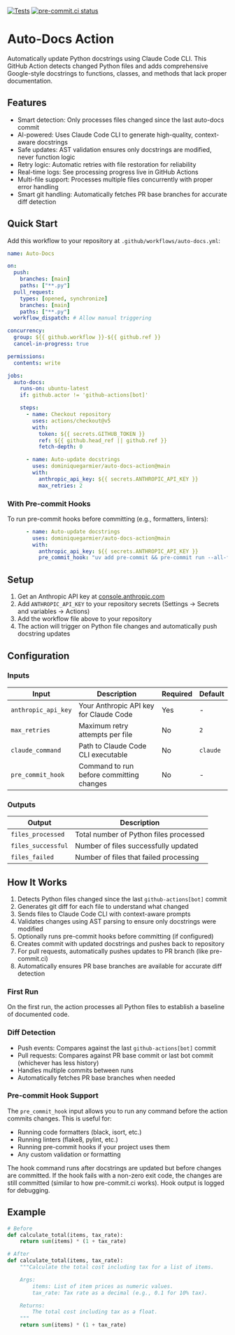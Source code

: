[![Tests](https://github.com/dominiquegarmier/auto-docs-action/actions/workflows/test.yml/badge.svg)](https://github.com/dominiquegarmier/auto-docs-action/actions/workflows/test.yml)
[![pre-commit.ci status](https://results.pre-commit.ci/badge/github/dominiquegarmier/auto-docs-action/main.svg)](https://results.pre-commit.ci/latest/github/dominiquegarmier/auto-docs-action/main)

# Auto-Docs Action

Automatically update Python docstrings using Claude Code CLI. This GitHub Action detects changed Python files and adds comprehensive Google-style docstrings to functions, classes, and methods that lack proper documentation.

## Features

- Smart detection: Only processes files changed since the last auto-docs commit
- AI-powered: Uses Claude Code CLI to generate high-quality, context-aware docstrings
- Safe updates: AST validation ensures only docstrings are modified, never function logic
- Retry logic: Automatic retries with file restoration for reliability
- Real-time logs: See processing progress live in GitHub Actions
- Multi-file support: Processes multiple files concurrently with proper error handling
- Smart git handling: Automatically fetches PR base branches for accurate diff detection

## Quick Start

Add this workflow to your repository at `.github/workflows/auto-docs.yml`:

```yaml
name: Auto-Docs

on:
  push:
    branches: [main]
    paths: ["**.py"]
  pull_request:
    types: [opened, synchronize]
    branches: [main]
    paths: ["**.py"]
  workflow_dispatch: # Allow manual triggering

concurrency:
  group: ${{ github.workflow }}-${{ github.ref }}
  cancel-in-progress: true

permissions:
  contents: write

jobs:
  auto-docs:
    runs-on: ubuntu-latest
    if: github.actor != 'github-actions[bot]'

    steps:
      - name: Checkout repository
        uses: actions/checkout@v5
        with:
          token: ${{ secrets.GITHUB_TOKEN }}
          ref: ${{ github.head_ref || github.ref }}
          fetch-depth: 0

      - name: Auto-update docstrings
        uses: dominiquegarmier/auto-docs-action@main
        with:
          anthropic_api_key: ${{ secrets.ANTHROPIC_API_KEY }}
          max_retries: 2
```

### With Pre-commit Hooks

To run pre-commit hooks before committing (e.g., formatters, linters):

```yaml
      - name: Auto-update docstrings
        uses: dominiquegarmier/auto-docs-action@main
        with:
          anthropic_api_key: ${{ secrets.ANTHROPIC_API_KEY }}
          pre_commit_hook: "uv add pre-commit && pre-commit run --all-files"
```

## Setup

1. Get an Anthropic API key at [console.anthropic.com](https://console.anthropic.com)
2. Add `ANTHROPIC_API_KEY` to your repository secrets (Settings → Secrets and variables → Actions)
3. Add the workflow file above to your repository
4. The action will trigger on Python file changes and automatically push docstring updates

## Configuration

### Inputs

| Input               | Description                              | Required | Default  |
| ------------------- | ---------------------------------------- | -------- | -------- |
| `anthropic_api_key` | Your Anthropic API key for Claude Code   | Yes      | -        |
| `max_retries`       | Maximum retry attempts per file          | No       | `2`      |
| `claude_command`    | Path to Claude Code CLI executable       | No       | `claude` |
| `pre_commit_hook`   | Command to run before committing changes | No       | -        |

### Outputs

| Output             | Description                            |
| ------------------ | -------------------------------------- |
| `files_processed`  | Total number of Python files processed |
| `files_successful` | Number of files successfully updated   |
| `files_failed`     | Number of files that failed processing |

## How It Works

1. Detects Python files changed since the last `github-actions[bot]` commit
2. Generates git diff for each file to understand what changed
3. Sends files to Claude Code CLI with context-aware prompts
4. Validates changes using AST parsing to ensure only docstrings were modified
5. Optionally runs pre-commit hooks before committing (if configured)
6. Creates commit with updated docstrings and pushes back to repository
7. For pull requests, automatically pushes updates to PR branch (like pre-commit.ci)
8. Automatically ensures PR base branches are available for accurate diff detection

### First Run

On the first run, the action processes all Python files to establish a baseline of documented code.

### Diff Detection

- Push events: Compares against the last `github-actions[bot]` commit
- Pull requests: Compares against PR base commit or last bot commit (whichever has less history)
- Handles multiple commits between runs
- Automatically fetches PR base branches when needed

### Pre-commit Hook Support

The `pre_commit_hook` input allows you to run any command before the action commits changes. This is useful for:
- Running code formatters (black, isort, etc.)
- Running linters (flake8, pylint, etc.)
- Running pre-commit hooks if your project uses them
- Any custom validation or formatting

The hook command runs after docstrings are updated but before changes are committed. If the hook fails with a non-zero exit code, the changes are still committed (similar to how pre-commit.ci works). Hook output is logged for debugging.

## Example

```python
# Before
def calculate_total(items, tax_rate):
    return sum(items) * (1 + tax_rate)

# After
def calculate_total(items, tax_rate):
    """Calculate the total cost including tax for a list of items.

    Args:
        items: List of item prices as numeric values.
        tax_rate: Tax rate as a decimal (e.g., 0.1 for 10% tax).

    Returns:
        The total cost including tax as a float.
    """
    return sum(items) * (1 + tax_rate)
```
